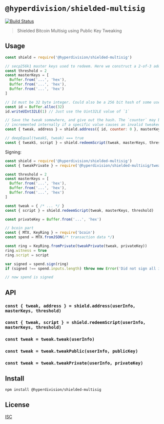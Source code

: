 # `@hyperdivision/shielded-multisig`

[![Build Status](https://travis-ci.com/hyperdivision/vhs-tape.svg?branch=master)](https://travis-ci.com/hyperdivision/vhs-tape)

> Shielded Bitcoin Multisig using Public Key Tweaking

## Usage

```js
const shield = require('@hyperdivision/shielded-multisig')

// secp256k1 master keys used to redeem. Here we construct a 2-of-3 address
const threshold = 2
const masterKeys = [
  Buffer.from('...', 'hex'),
  Buffer.from('...', 'hex'),
  Buffer.from('...', 'hex')
]

// Id must be 32 byte integer. Could also be a 256 bit hash of some user string
const id = Buffer.alloc(32)
id.writeUInt32LE(1) // Just use the Uint32LE value of `1`

// Save the tweak somewhere, and give out the hash. The `counter` may be
// incremented internally if a specific value causes an invalid tweaked key
const { tweak, address } = shield.address({ id, counter: 0 }, masterKeys, threshold)

// deepEqual(tweakS, tweak) === true
const { tweakS, script } = shield.redeemScript(tweak, masterKeys, threshold)
```

Signing:

```js
const shield = require('@hyperdivision/shielded-multisig')
const { tweakPrivate } = require('@hyperdivision/shielded-multisig/tweak')

const threshold = 2
const masterKeys = [
  Buffer.from('...', 'hex'),
  Buffer.from('...', 'hex'),
  Buffer.from('...', 'hex')
]

const tweak = { /* ... */ }
const { script } = shield.redeemScript(tweak, masterKeys, threshold)

const privateKey = Buffer.from('...', 'hex')

// bcoin part
const { MTX, KeyRing } = require('bcoin')
const spend = MTX.fromJSON(/* transaction data */)

const ring = KeyRing.fromPrivate(tweakPrivate(tweak, privateKey))
ring.witness = true
ring.script = script

var signed = spend.sign(ring)
if (signed !== spend.inputs.length) throw new Error('Did not sign all inputs')

// now spend is signed
```

## API

### `const { tweak, address } = shield.address(userInfo, masterKeys, threshold)`

### `const { tweak, script } = shield.redeemScript(userInfo, masterKeys, threshold)`

### `const tweak = tweak.tweak(userInfo)`

### `const tweak = tweak.tweakPublic(userInfo, publicKey)`

### `const tweak = tweak.tweakPrivate(userInfo, privateKey)`

## Install

```sh
npm install @hyperdivision/shielded-multisig
```

## License

[ISC](LICENSE)
